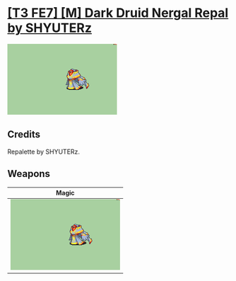 # [\[T3 FE7\] \[M\] Dark Druid Nergal Repal by SHYUTERz](./)

<img src="./6.%20Magic%20(FE8)/Magic_000.png" alt="[T3 FE7] [M] Dark Druid Nergal Repal by SHYUTERz standing" />

## Credits

Repalette by SHYUTERz.

## Weapons


|Magic |
|  :---: |
| <img alt="Magic animation" src="./6.%20Magic%20(FE8)/Magic.gif" /> |
